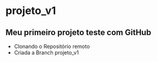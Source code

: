 # projeto_v1
## Meu primeiro projeto teste com GitHub
- Clonando o Repositório remoto
- Criada a Branch projeto_v1